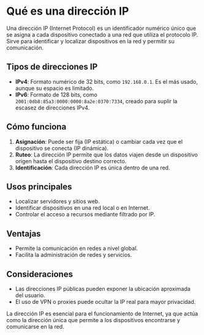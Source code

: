 # Qué es una dirección IP

Una dirección IP (Internet Protocol) es un identificador numérico único que se asigna a cada dispositivo conectado a una red que utiliza el protocolo IP. Sirve para identificar y localizar dispositivos en la red y permitir su comunicación.

## Tipos de direcciones IP
- **IPv4**: Formato numérico de 32 bits, como `192.168.0.1`. Es el más usado, aunque su espacio es limitado.
- **IPv6**: Formato de 128 bits, como `2001:0db8:85a3:0000:0000:8a2e:0370:7334`, creado para suplir la escasez de direcciones IPv4.

## Cómo funciona
1. **Asignación**: Puede ser fija (IP estática) o cambiar cada vez que el dispositivo se conecta (IP dinámica).
2. **Ruteo**: La dirección IP permite que los datos viajen desde un dispositivo origen hasta el dispositivo destino correcto.
3. **Identificación**: Cada dirección IP es única dentro de una red.

## Usos principales
- Localizar servidores y sitios web.
- Identificar dispositivos en una red local o en Internet.
- Controlar el acceso a recursos mediante filtrado por IP.

## Ventajas
- Permite la comunicación en redes a nivel global.
- Facilita la administración de redes y servicios.

## Consideraciones
- Las direcciones IP públicas pueden exponer la ubicación aproximada del usuario.
- El uso de VPN o proxies puede ocultar la IP real para mayor privacidad.

La dirección IP es esencial para el funcionamiento de Internet, ya que actúa como la dirección única que permite a los dispositivos encontrarse y comunicarse en la red.

